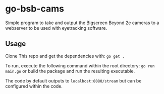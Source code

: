 # go-bsb-cams
Simple program to take and output the Bigscreen Beyond 2e cameras to a webserver to be used with eyetracking software.

## Usage
Clone This repo and get the dependencies with: `go get .`

To run, execute the following command within the root directory: `go run main.go` or build the package and run the resulting executable.

The code by default outputs to `localhost:8080/stream` but can be configured within the code.
